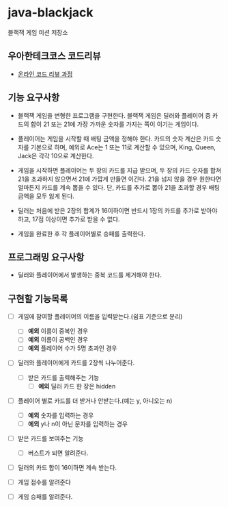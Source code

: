 # java-blackjack
블랙잭 게임 미션 저장소

## 우아한테크코스 코드리뷰
* [온라인 코드 리뷰 과정](https://github.com/woowacourse/woowacourse-docs/blob/master/maincourse/README.md)

## 기능 요구사항
* 블랙잭 게임을 변형한 프로그램을 구현한다. 블랙잭 게임은 딜러와 플레이어 중 카드의 합이 21 또는 21에 가장 가까운 숫자를 가지는 쪽이 이기는 게임이다.

* 플레이어는 게임을 시작할 때 배팅 금액을 정해야 한다. 카드의 숫자 계산은 카드 숫자를 기본으로 하며,
 예외로 Ace는 1 또는 11로 계산할 수 있으며, King, Queen, Jack은 각각 10으로 계산한다.

* 게임을 시작하면 플레이어는 두 장의 카드를 지급 받으며, 두 장의 카드 숫자를 합쳐 21을 초과하지 않으면서 21에 가깝게 만들면 이긴다.
 21을 넘지 않을 경우 원한다면 얼마든지 카드를 계속 뽑을 수 있다. 단, 카드를 추가로 뽑아 21을 초과할 경우 배팅 금액을 모두 잃게 된다.

* 딜러는 처음에 받은 2장의 합계가 16이하이면 반드시 1장의 카드를 추가로 받아야 하고, 17점 이상이면 추가로 받을 수 없다.

* 게임을 완료한 후 각 플레이어별로 승패를 출력한다.

## 프로그래밍 요구사항
* 딜러와 플레이어에서 발생하는 중복 코드를 제거해야 한다.

## 구현할 기능목록
* [ ] 게임에 참여할 플레이어의 이름을 입력받는다.(쉼표 기준으로 분리)
    * [ ] **예외** 이름이 중복인 경우
    * [ ] **예외** 이름이 공백인 경우
    * [ ] **예외** 플레이어 수가 5명 초과인 경우

* [ ] 딜러와 플레이어에게 카드를 2장씩 나누어준다.
    * [ ] 받은 카드를 출력해주는 기능
        * [ ] **예외** 딜러 카드 한 장은 hidden

* [ ] 플레이어 별로 카드를 더 받거나 안받는다.(예는 y, 아니오는 n)
    * [ ] **예외** 숫자를 입력하는 경우
    * [ ] **에외** y나 n이 아닌 문자를 입력하는 경우
    
* [ ] 받은 카드를 보여주는 기능
    * [ ] 버스트가 되면 알려준다.

* [ ] 딜러의 카드 합이 16이하면 계속 받는다.

* [ ] 게임 점수를 알려준다

* [ ] 게임 승패를 알려준다.